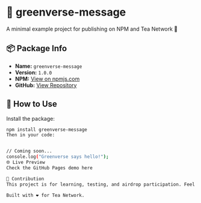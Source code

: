 
# 🌱 greenverse-message

A minimal example project for publishing on NPM and Tea Network 🌿

## 📦 Package Info

- **Name:** `greenverse-message`
- **Version:** `1.0.0`
- **NPM:** [View on npmjs.com](https://www.npmjs.com/package/greenverse-message)
- **GitHub:** [View Repository](https://github.com/keyyone/greenverse-message)

## 🧪 How to Use

Install the package:

```bash
npm install greenverse-message
Then in your code:


// Coming soon...
console.log("Greenverse says hello!");
🌐 Live Preview
Check the GitHub Pages demo here

🤝 Contribution
This project is for learning, testing, and airdrop participation. Feel free to fork and improve!

Built with ❤️ for Tea Network.


